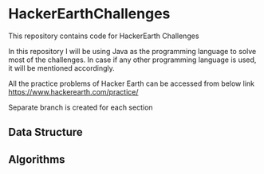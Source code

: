 # HackerEarthChallenges
This repository contains code for HackerEarth Challenges

In this repository I will be using Java as the programming language to solve most of the challenges. In case if any other programming language is used, it will be mentioned accordingly.

All the practice problems of Hacker Earth can be accessed from below link
https://www.hackerearth.com/practice/


Separate branch is created for each section

## Data Structure

## Algorithms
